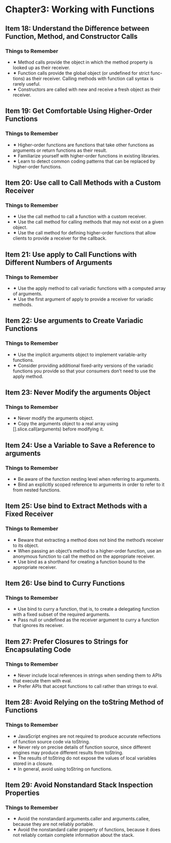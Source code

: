 # Chapter3: Working with Functions

## Item 18: Understand the Difference between Function, Method, and Constructor Calls

### Things to Remember
- ✦ Method calls provide the object in which the method property is looked up as their receiver.
- ✦ Function calls provide the global object (or undefined for strict func- tions) as their receiver. Calling methods with function call syntax is rarely useful.
- ✦ Constructors are called with new and receive a fresh object as their receiver.

## Item 19: Get Comfortable Using Higher-Order Functions

### Things to Remember
- ✦ Higher-order functions are functions that take other functions as arguments or return functions as their result.
- ✦ Familiarize yourself with higher-order functions in existing libraries.
- ✦ Learn to detect common coding patterns that can be replaced by higher-order functions.

## Item 20: Use call to Call Methods with a Custom Receiver

### Things to Remember
- ✦ Use the call method to call a function with a custom receiver.
- ✦ Use the call method for calling methods that may not exist on a given object.
- ✦ Use the call method for defining higher-order functions that allow clients to provide a receiver for the callback.


## Item 21: Use apply to Call Functions with Different Numbers of Arguments

### Things to Remember
- ✦ Use the apply method to call variadic functions with a computed array of arguments.
- ✦ Use the first argument of apply to provide a receiver for variadic methods.

## Item 22: Use arguments to Create Variadic Functions

### Things to Remember
- ✦ Use the implicit arguments object to implement variable-arity functions.
- ✦ Consider providing additional fixed-arity versions of the variadic functions you provide so that your consumers don’t need to use the apply method.

## Item 23: Never Modify the arguments Object

### Things to Remember
- ✦ Never modify the arguments object.
- ✦ Copy the arguments object to a real array using [].slice.call(arguments) before modifying it.

## Item 24: Use a Variable to Save a Reference to arguments

### Things to Remember
- ✦ Be aware of the function nesting level when referring to arguments. 
- ✦ Bind an explicitly scoped reference to arguments in order to refer to it from nested functions.

## Item 25: Use bind to Extract Methods with a Fixed Receiver

### Things to Remember
- ✦ Beware that extracting a method does not bind the method’s receiver to its object.
- ✦ When passing an object’s method to a higher-order function, use an anonymous function to call the method on the appropriate receiver.
- ✦ Use bind as a shorthand for creating a function bound to the appropriate receiver.

## Item 26: Use bind to Curry Functions

### Things to Remember
- ✦ Use bind to curry a function, that is, to create a delegating function with a fixed subset of the required arguments.
- ✦ Pass null or undefined as the receiver argument to curry a function that ignores its receiver.

## Item 27: Prefer Closures to Strings for Encapsulating Code

### Things to Remember
- ✦ Never include local references in strings when sending them to APIs that execute them with eval.
- ✦ Prefer APIs that accept functions to call rather than strings to eval.

## Item 28: Avoid Relying on the toString Method of Functions

### Things to Remember
- ✦ JavaScript engines are not required to produce accurate reflections of function source code via toString.
- ✦ Never rely on precise details of function source, since different engines may produce different results from toString.
- ✦ The results of toString do not expose the values of local variables stored in a closure.
- ✦ In general, avoid using toString on functions.

## Item 29: Avoid Nonstandard Stack Inspection Properties

### Things to Remember
- ✦ Avoid the nonstandard arguments.caller and arguments.callee, because they are not reliably portable.
- ✦ Avoid the nonstandard caller property of functions, because it does not reliably contain complete information about the stack.